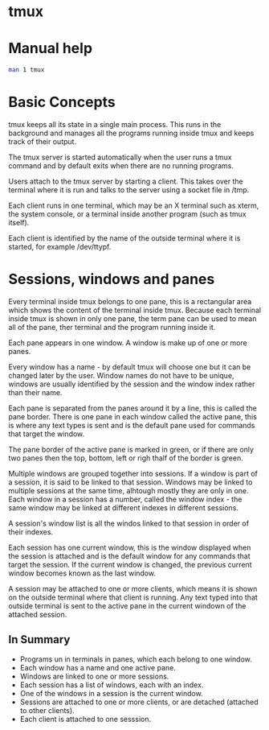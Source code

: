 # tmux

# Manual help

```bash
man 1 tmux
```

# Basic Concepts

tmux keeps all its state in a single main process. This runs in the background and
manages all the programs running inside tmux and keeps track of their output.

The tmux server is started automatically when the user runs a tmux command and by
default exits when there are no running programs.

Users attach to the tmux server by starting a client. This takes over the terminal
where it is run and talks to the server using a socket file in /tmp.

Each client runs in one terminal, which may be an X terminal such as xterm, the
system console, or a terminal inside another program (such as tmux itself).

Each client is identified by the name of the outside terminal where it is started,
for example /dev/ttypf.

# Sessions, windows and panes

Every terminal inside tmux belongs to one pane, this is a rectangular area which shows
the content of the terminal inside tmux. Because each terminal inside tmux is shown in
only one pane, the term pane can be used to mean all of the pane, ther terminal and the
program running inside it.

Each pane appears in one window. A window is make up of one or more panes.

Every window has a name - by default tmux will choose one but it can be changed
later by the user. Window names do not have to be unique, windows are usually identified
by the session and the window index rather than their name.

Each pane is separated from the panes around it by a line, this is called the pane
border. There is one pane in each window called the active pane, this is where any
text types is sent and is the default pane used for commands that target the window.

The pane border of the active pane is marked in green, or if there are only two
panes then the top, bottom, left or righ thalf of the border is green.

Multiple windows are grouped together into sessions. If a window is part of a session,
it is said to be linked to that session.
Windows may be linked to multiple sessions at the same time, alhtough mostly they are
only in one. Each window in a session has a number, called the window index - the same
window may be linked at different indexes in different sessions.

A session's window list is all the windos linked to that session in order of their
indexes.

Each session has one current window, this is the window displayed when the session is
attached and is the default window for any commands that target the session. If the
current window is changed, the previous current window becomes known as the last
window.

A session may be attached to one or more clients, which means it is shown on the outside
terminal where that client is running. Any text typed into that outside terminal is sent
to the active pane in the current windown of the attached session.

## In Summary

- Programs un in terminals in panes, which each belong to one window.
- Each window has a name and one active pane.
- Windows are linked to one or more sessions.
- Each session has a list of windows, each with an index.
- One of the windows in a session is the current window.
- Sessions are attached to one or more clients, or are detached (attached to other clients).
- Each client is attached to one sesssion.
